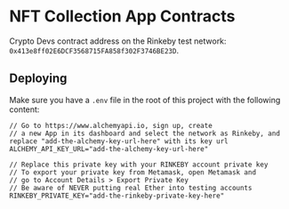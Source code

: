 # NFT Collection App Contracts

Crypto Devs contract address on the Rinkeby test network: `0x413e8ff02E6DCF3568715FA858f302F3746BE23D`.

## Deploying

Make sure you have a `.env` file in the root of this project with the following content:

```
// Go to https://www.alchemyapi.io, sign up, create
// a new App in its dashboard and select the network as Rinkeby, and replace "add-the-alchemy-key-url-here" with its key url
ALCHEMY_API_KEY_URL="add-the-alchemy-key-url-here"

// Replace this private key with your RINKEBY account private key
// To export your private key from Metamask, open Metamask and
// go to Account Details > Export Private Key
// Be aware of NEVER putting real Ether into testing accounts
RINKEBY_PRIVATE_KEY="add-the-rinkeby-private-key-here"
```
